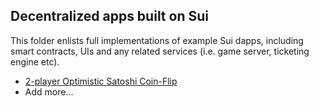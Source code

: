 ## Decentralized apps built on Sui

This folder enlists full implementations of example Sui dapps, including smart contracts, UIs and any related services
(i.e. game server, ticketing engine etc).

-   [2-player Optimistic Satoshi Coin-Flip](https://github.com/MystenLabs/satoshi-coin-flip)
-   Add more...
